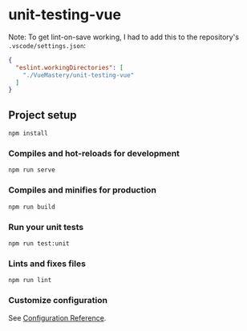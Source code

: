 # unit-testing-vue

Note: To get lint-on-save working, I had to add this to the repository's `.vscode/settings.json`:
```json
{
  "eslint.workingDirectories": [
    "./VueMastery/unit-testing-vue"
  ]
}
```

## Project setup
```
npm install
```

### Compiles and hot-reloads for development
```
npm run serve
```

### Compiles and minifies for production
```
npm run build
```

### Run your unit tests
```
npm run test:unit
```

### Lints and fixes files
```
npm run lint
```

### Customize configuration
See [Configuration Reference](https://cli.vuejs.org/config/).

